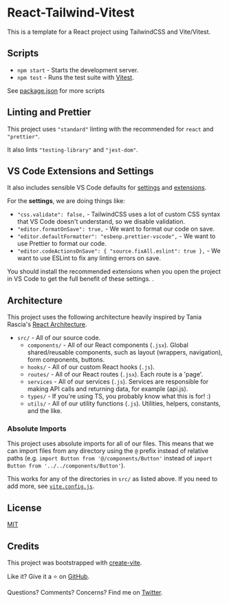 # React-Tailwind-Vitest

This is a template for a React project using TailwindCSS and Vite/Vitest.

## Scripts

- `npm start` - Starts the development server.
- `npm test` - Runs the test suite with [Vitest](https://vitest.dev/guide/cli.html#commands).

See [package.json](./package.json) for more scripts

## Linting and Prettier

This project uses `"standard"` linting with the recommended for `react` and `"prettier"`.

It also lints `"testing-library"` and `"jest-dom"`.

## VS Code Extensions and Settings

It also includes sensible VS Code defaults for [settings](./.vscode/settings.json) and [extensions](./.vscode/extensions.json).

For the **settings**, we are doing things like:

- `"css.validate": false,` - TailwindCSS uses a lot of custom CSS syntax that VS Code doesn't understand, so we disable validation.
- `"editor.formatOnSave": true,` - We want to format our code on save.
- `"editor.defaultFormatter": "esbenp.prettier-vscode",` - We want to use Prettier to format our code.
- `"editor.codeActionsOnSave": { "source.fixAll.eslint": true },` - We want to use ESLint to fix any linting errors on save.

You should install the recommended extensions when you open the project in VS Code to get the full benefit of these settings.
.

## Architecture

This project uses the following architecture heavily inspired by Tania Rascia's [React Architecture](https://www.taniarascia.com/react-architecture-directory-structure/).

- `src/` - All of our source code.
  - `components/` - All of our React components (`.jsx`). Global shared/reusable components, such as layout (wrappers, navigation), form components, buttons.
  - `hooks/` - All of our custom React hooks (`.js`).
  - `routes/` - All of our React routes (`.jsx`). Each route is a 'page'.
  - `services` - All of our services (`.js`). Services are responsible for making API calls and returning data, for example (api.js).
  - `types/` - If you're using TS, you probably know what this is for! :)
  - `utils/` - All of our utility functions (`.js`). Utilities, helpers, constants, and the like.

### Absolute Imports

This project uses absolute imports for all of our files. This means that we can import files from any directory using the `@` prefix instead of relative paths (e.g. `import Button from '@/components/Button'` instead of `import Button from '../../components/Button'`).

This works for any of the directories in `src/` as listed above. If you need to add more, see [`vite.config.js`](./vite.config.js).

## License

[MIT](./LICENSE)

## Credits

This project was bootstrapped with [create-vite](https://vitejs.dev/guide/).

Like it? Give it a ⭐️ on [GitHub](https://github.com/manavm1990/vite-react-tailwind-vitest).

Questions? Comments? Concerns? Find me on [Twitter](https://twitter.com/GoCodeFinity).
